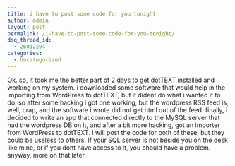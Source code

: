 ```yaml
---
title: i have to post some code for you tonight
author: admin
layout: post
permalink: /i-have-to-post-some-code-for-you-tonight/
dsq_thread_id:
  - 26012204
categories:
  - Uncategorized
---
```

Ok. so, it took me the better part of 2 days to get dotTEXT installed and working on my system. i downloaded some software that would help in the importing from WordPress to dotTEXT, but it dident do what i wanted it to do. so after some hacking i got one working, but the wordpress RSS feed is, well, crap, and the software i wrote did not get html out of the feed. finally, i decided to write an app that connected directly to the MySQL server that had the wordpress DB on it, and after a bit more hacking, got an importer from WordPress to dotTEXT. I will post the code for both of these, but they could be useless to others. If your SQL server is not beside you on the desk like mine, or if you dont have access to it, you chould have a problem. anyway, more on that later.